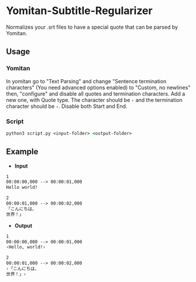 # Yomitan-Subtitle-Regularizer

Normalizes your .srt files to have a special quote that can be parsed by Yomitan.

## Usage

### Yomitan

In yomitan go to "Text Parsing" and change "Sentence termination characters" (You need advanced options enabled)
to "Custom, no newlines" then, "configure" and disable all quotes and termination characters.
Add a new one, with Quote type. The character should be `‹` and the termination character should be `›`. Disable both Start and End.

### Script

```cmd
python3 script.py <input-folder> <output-folder>
```

## Example

- **Input**

```txt
1
00:00:00,000 --> 00:00:01,000
Hello world!

2
00:00:01,000 --> 00:00:02,000
「こんにちは、
世界！」


```

- **Output**

```txt
1
00:00:00,000 --> 00:00:01,000
‹Hello, world!›

2
00:00:01,000 --> 00:00:02,000
‹「こんにちは、
世界！」›


```
